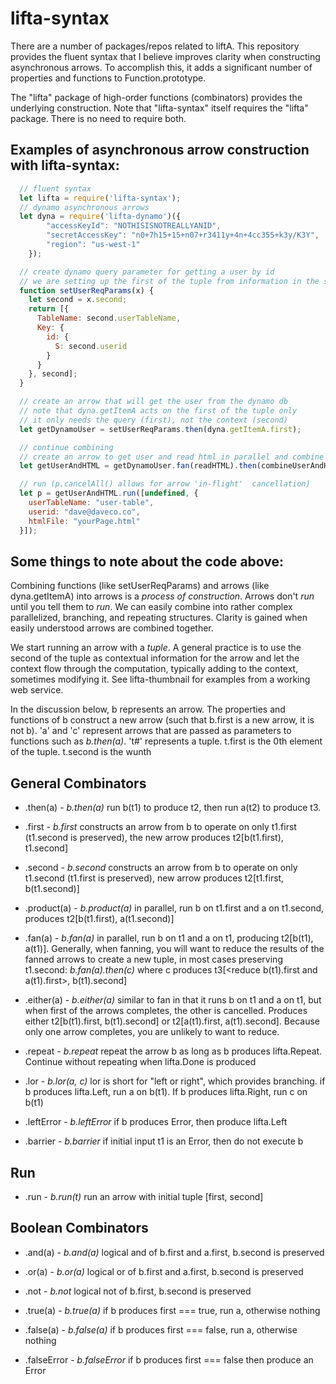 # lifta-syntax

There are a number of packages/repos related to liftA. This repository provides the fluent syntax  that I believe improves clarity when constructing asynchronous arrows. To accomplish this, it adds a significant number of properties and functions to Function.prototype.

The "lifta" package of high-order functions (combinators) provides the underlying construction. Note that "lifta-syntax" itself requires the "lifta" package. There is no need to require both.

## Examples of asynchronous arrow construction with lifta-syntax:

```javascript
  // fluent syntax
  let lifta = require('lifta-syntax');
  // dynamo asynchronous arrows
  let dyna = require('lifta-dynamo')({
		"accessKeyId": "NOTHISISNOTREALLYANID",
		"secretAccessKey": "n0+7h15+15+n07+r3411y+4n+4cc355+k3y/K3Y",
		"region": "us-west-1"
	});

  // create dynamo query parameter for getting a user by id
  // we are setting up the first of the tuple from information in the second
  function setUserReqParams(x) {
    let second = x.second;
    return [{
      TableName: second.userTableName,
      Key: {
        id: {
          S: second.userid
        }
      }
    }, second];
  }

  // create an arrow that will get the user from the dynamo db
  // note that dyna.getItemA acts on the first of the tuple only
  // it only needs the query (first), not the context (second)
  let getDynamoUser = setUserReqParams.then(dyna.getItemA.first);

  // continue combining
  // create an arrow to get user and read html in parallel and combine the outputs
  let getUserAndHTML = getDynamoUser.fan(readHTML).then(combineUserAndHTML);

  // run (p.cancelAll() allows for arrow 'in-flight'  cancellation)
  let p = getUserAndHTML.run([undefined, {
    userTableName: "user-table",
    userid: "dave@daveco.co",
    htmlFile: "yourPage.html"
  }]);
```

## Some things to note about the code above:

Combining functions (like setUserReqParams) and arrows (like dyna.getItemA) into arrows is a _process of construction_. Arrows don't _run_ until you tell them to _run_. We can easily combine into rather complex parallelized, branching, and repeating structures. Clarity is gained when easily understood arrows are combined together.

We start running an arrow with a _tuple_. A general practice is to use the second of the tuple as contextual information for the arrow and let the context flow through the computation, typically adding to the context, sometimes modifying it. See lifta-thumbnail for examples from a working web service.

In the discussion below, b represents an arrow. The properties and functions of b construct a new arrow (such that b.first is a new arrow, it is not b). 'a' and 'c' represent arrows that are passed as parameters to functions such as _b.then(a)_. 't#' represents a tuple. t.first is the 0th element of the tuple. t.second is the wunth

## General Combinators

+ .then(a) - _b.then(a)_ run b(t1) to produce t2, then run a(t2) to produce t3.

+ .first - _b.first_ constructs an arrow from b to operate on only t1.first (t1.second is preserved), the new arrow produces t2[b(t1.first), t1.second]

+ .second - _b.second_ constructs an arrow from b to operate on only t1.second (t1.first is preserved), new arrow produces t2[t1.first, b(t1.second)]

+ .product(a) - _b.product(a)_ in parallel, run b on t1.first and a on t1.second, produces t2[b(t1.first), a(t1.second)]

+ .fan(a) - _b.fan(a)_ in parallel, run b on t1 and a on t1, producing t2[b(t1), a(t1)]. Generally, when fanning, you will want to reduce the results of the fanned arrows to create a new tuple, in most cases preserving t1.second: _b.fan(a).then(c)_ where c produces t3[<reduce b(t1).first and a(t1).first>, b(t1).second]

+ .either(a) - _b.either(a)_ similar to fan in that it runs b on t1 and a on t1, but when first of the arrows completes, the other is cancelled. Produces either t2[b(t1).first, b(t1).second] or t2[a(t1).first, a(t1).second]. Because only one arrow completes, you are unlikely to want to reduce.

+ .repeat - _b.repeat_ repeat the arrow b as long as b produces lifta.Repeat. Continue without repeating when lifta.Done is produced

+ .lor - _b.lor(a, c)_ lor is short for "left or right", which provides branching. if b produces lifta.Left, run a on b(t1). If b produces lifta.Right, run c on b(t1)

+ .leftError - _b.leftError_ if b produces Error, then produce lifta.Left

+ .barrier - _b.barrier_ if initial input t1 is an Error, then do not execute b

## Run

+ .run - _b.run(t)_ run an arrow with initial tuple [first, second]

## Boolean Combinators

+ .and(a) - _b.and(a)_ logical and of b.first and a.first, b.second is preserved

+ .or(a) - _b.or(a)_ logical or of b.first and a.first, b.second is preserved

+ .not - _b.not_ logical not of b.first, b.second is preserved

+ .true(a) - _b.true(a)_ if b produces first === true, run a, otherwise nothing

+ .false(a) - _b.false(a)_ if b produces first === false, run a, otherwise nothing

+ .falseError - _b.falseError_ if b produces first === false then produce an Error
